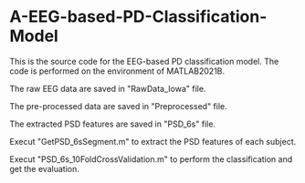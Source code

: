 # A-EEG-based-PD-Classification-Model
This is the source code for the EEG-based PD classification model.
The code is performed on the environment of MATLAB2021B.

The raw EEG data are saved in "RawData_Iowa" file.

The pre-processed data are saved in "Preprocessed" file.

The extracted PSD features are saved in "PSD_6s" file.

Execut "GetPSD_6sSegment.m" to extract the PSD features of each subject.

Execut "PSD_6s_10FoldCrossValidation.m" to perform the classification and get the evaluation.
